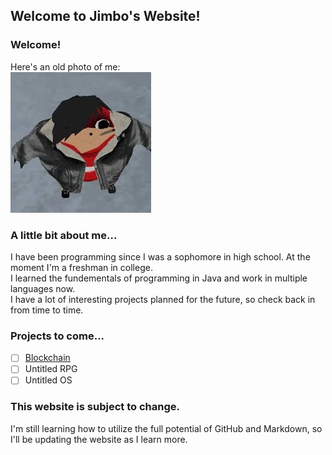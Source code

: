 ## Welcome to Jimbo's Website!
### Welcome!

Here's an old photo of me:<br>
![Image of Jimbo](jimbo.jpg)<br>

### A little bit about me...

I have been programming since I was a sophomore in high school. At the moment I'm a freshman in college.<br>
I learned the fundementals of programming in Java and work in multiple languages now.<br>
I have a lot of interesting projects planned for the future, so check back in from time to time.

### Projects to come...

- [ ] [Blockchain](https://github.com/jimbo23000/Blockchain)
- [ ] Untitled RPG
- [ ] Untitled OS

### This website is subject to change.

I'm still learning how to utilize the full potential of GitHub and Markdown, so I'll be updating the website as I learn more.
